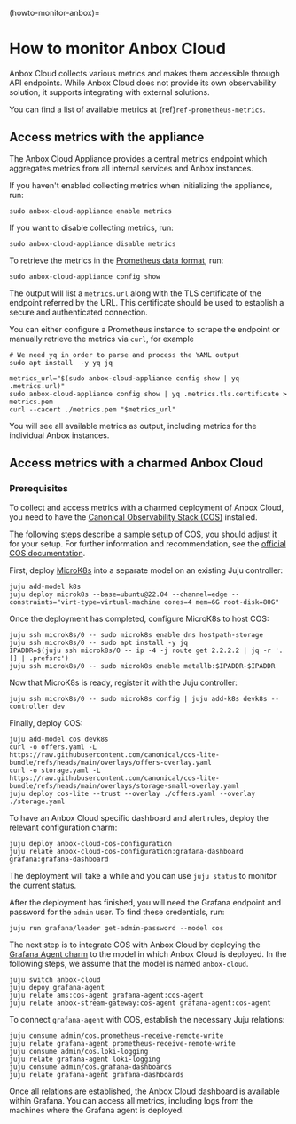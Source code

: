 (howto-monitor-anbox)=
# How to monitor Anbox Cloud

Anbox Cloud collects various metrics and makes them accessible through API endpoints. While Anbox Cloud does not provide its own observability solution, it supports integrating with external solutions.

You can find a list of available metrics at {ref}`ref-prometheus-metrics`.

## Access metrics with the appliance

The Anbox Cloud Appliance provides a central metrics endpoint which aggregates metrics from all internal services and Anbox instances.

If you haven't enabled collecting metrics when initializing the appliance, run:

    sudo anbox-cloud-appliance enable metrics

If you want to disable collecting metrics, run:

    sudo anbox-cloud-appliance disable metrics

To retrieve the metrics in the [Prometheus data format](https://prometheus.io/docs/concepts/data_model/), run:

    sudo anbox-cloud-appliance config show

The output will list a `metrics.url` along with the TLS certificate of the endpoint referred by the URL. This certificate should be used to establish a secure and authenticated connection.

You can either configure a Prometheus instance to scrape the endpoint or manually retrieve the metrics via `curl`, for example

    # We need yq in order to parse and process the YAML output
    sudo apt install  -y yq jq

    metrics_url="$(sudo anbox-cloud-appliance config show | yq .metrics.url)"
    sudo anbox-cloud-appliance config show | yq .metrics.tls.certificate > metrics.pem
    curl --cacert ./metrics.pem "$metrics_url"


You will see all available metrics as output, including metrics for the individual Anbox instances.

## Access metrics with a charmed Anbox Cloud

### Prerequisites
To collect and access metrics with a charmed deployment of Anbox Cloud, you need to have the [Canonical Observability Stack (COS)](https://charmhub.io/topics/canonical-observability-stack) installed.

The following steps describe a sample setup of COS, you should adjust it for your setup. For further information and recommendation, see the [official COS documentation](https://charmhub.io/topics/canonical-observability-stack/tutorials/install-microk8s).

First, deploy [MicroK8s](https://microk8s.io/) into a separate model on an existing Juju controller:

    juju add-model k8s
    juju deploy microk8s --base=ubuntu@22.04 --channel=edge --constraints="virt-type=virtual-machine cores=4 mem=6G root-disk=80G"

Once the deployment has completed, configure MicroK8s to host COS:

    juju ssh microk8s/0 -- sudo microk8s enable dns hostpath-storage
    juju ssh microk8s/0 -- sudo apt install -y jq
    IPADDR=$(juju ssh microk8s/0 -- ip -4 -j route get 2.2.2.2 | jq -r '.[] | .prefsrc')
    juju ssh microk8s/0 -- sudo microk8s enable metallb:$IPADDR-$IPADDR

Now that MicroK8s is ready, register it with the Juju controller:

    juju ssh microk8s/0 -- sudo microk8s config | juju add-k8s devk8s --controller dev

Finally, deploy COS:

    juju add-model cos devk8s
    curl -o offers.yaml -L https://raw.githubusercontent.com/canonical/cos-lite-bundle/refs/heads/main/overlays/offers-overlay.yaml
    curl -o storage.yaml -L https://raw.githubusercontent.com/canonical/cos-lite-bundle/refs/heads/main/overlays/storage-small-overlay.yaml
    juju deploy cos-lite --trust --overlay ./offers.yaml --overlay ./storage.yaml

To have an Anbox Cloud specific dashboard and alert rules, deploy the relevant configuration charm:

    juju deploy anbox-cloud-cos-configuration
    juju relate anbox-cloud-cos-configuration:grafana-dashboard grafana:grafana-dashboard

The deployment will take a while and you can use `juju status` to monitor the current status.

After the deployment has finished, you will need the Grafana endpoint and password for the `admin` user. To find these credentials, run:

    juju run grafana/leader get-admin-password --model cos

The next step is to integrate COS with Anbox Cloud by deploying the [Grafana Agent charm](https://charmhub.io/grafana-agent) to the model in which Anbox Cloud is deployed. In the following steps, we assume that the model is named `anbox-cloud`.

    juju switch anbox-cloud
    juju depoy grafana-agent
    juju relate ams:cos-agent grafana-agent:cos-agent
    juju relate anbox-stream-gateway:cos-agent grafana-agent:cos-agent

To connect `grafana-agent` with COS, establish the necessary Juju relations:

    juju consume admin/cos.prometheus-receive-remote-write
    juju relate grafana-agent prometheus-receive-remote-write
    juju consume admin/cos.loki-logging
    juju relate grafana-agent loki-logging
    juju consume admin/cos.grafana-dashboards
    juju relate grafana-agent grafana-dashboards

Once all relations are established, the Anbox Cloud dashboard is available within Grafana. You can access all metrics, including logs from the machines where the Grafana agent is deployed.
